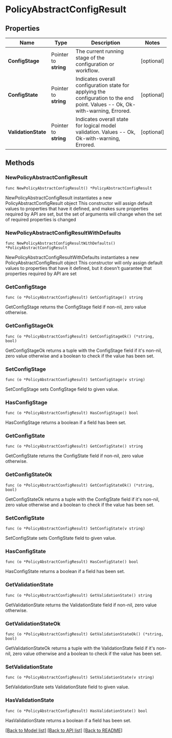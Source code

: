 # PolicyAbstractConfigResult

## Properties

Name | Type | Description | Notes
------------ | ------------- | ------------- | -------------
**ConfigStage** | Pointer to **string** | The current running stage of the configuration or workflow. | [optional] 
**ConfigState** | Pointer to **string** | Indicates overall configuration state for applying the configuration to the end point. Values  -- Ok, Ok-with-warning, Errored. | [optional] 
**ValidationState** | Pointer to **string** | Indicates overall state for logical model validation. Values  -- Ok, Ok-with-warning, Errored. | [optional] 

## Methods

### NewPolicyAbstractConfigResult

`func NewPolicyAbstractConfigResult() *PolicyAbstractConfigResult`

NewPolicyAbstractConfigResult instantiates a new PolicyAbstractConfigResult object
This constructor will assign default values to properties that have it defined,
and makes sure properties required by API are set, but the set of arguments
will change when the set of required properties is changed

### NewPolicyAbstractConfigResultWithDefaults

`func NewPolicyAbstractConfigResultWithDefaults() *PolicyAbstractConfigResult`

NewPolicyAbstractConfigResultWithDefaults instantiates a new PolicyAbstractConfigResult object
This constructor will only assign default values to properties that have it defined,
but it doesn't guarantee that properties required by API are set

### GetConfigStage

`func (o *PolicyAbstractConfigResult) GetConfigStage() string`

GetConfigStage returns the ConfigStage field if non-nil, zero value otherwise.

### GetConfigStageOk

`func (o *PolicyAbstractConfigResult) GetConfigStageOk() (*string, bool)`

GetConfigStageOk returns a tuple with the ConfigStage field if it's non-nil, zero value otherwise
and a boolean to check if the value has been set.

### SetConfigStage

`func (o *PolicyAbstractConfigResult) SetConfigStage(v string)`

SetConfigStage sets ConfigStage field to given value.

### HasConfigStage

`func (o *PolicyAbstractConfigResult) HasConfigStage() bool`

HasConfigStage returns a boolean if a field has been set.

### GetConfigState

`func (o *PolicyAbstractConfigResult) GetConfigState() string`

GetConfigState returns the ConfigState field if non-nil, zero value otherwise.

### GetConfigStateOk

`func (o *PolicyAbstractConfigResult) GetConfigStateOk() (*string, bool)`

GetConfigStateOk returns a tuple with the ConfigState field if it's non-nil, zero value otherwise
and a boolean to check if the value has been set.

### SetConfigState

`func (o *PolicyAbstractConfigResult) SetConfigState(v string)`

SetConfigState sets ConfigState field to given value.

### HasConfigState

`func (o *PolicyAbstractConfigResult) HasConfigState() bool`

HasConfigState returns a boolean if a field has been set.

### GetValidationState

`func (o *PolicyAbstractConfigResult) GetValidationState() string`

GetValidationState returns the ValidationState field if non-nil, zero value otherwise.

### GetValidationStateOk

`func (o *PolicyAbstractConfigResult) GetValidationStateOk() (*string, bool)`

GetValidationStateOk returns a tuple with the ValidationState field if it's non-nil, zero value otherwise
and a boolean to check if the value has been set.

### SetValidationState

`func (o *PolicyAbstractConfigResult) SetValidationState(v string)`

SetValidationState sets ValidationState field to given value.

### HasValidationState

`func (o *PolicyAbstractConfigResult) HasValidationState() bool`

HasValidationState returns a boolean if a field has been set.


[[Back to Model list]](../README.md#documentation-for-models) [[Back to API list]](../README.md#documentation-for-api-endpoints) [[Back to README]](../README.md)


